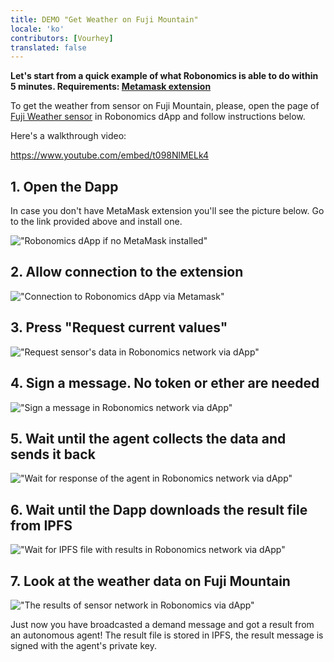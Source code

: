 ```yaml
---
title: DEMO "Get Weather on Fuji Mountain"
locale: 'ko' 
contributors: [Vourhey]
translated: false
---
```


**Let's start from a quick example of what Robonomics is able to do within 5 minutes. Requirements: [Metamask extension](https://metamask.io/)**

To get the weather from sensor on Fuji Mountain, please, open the page of [Fuji Weather sensor](https://dapp.robonomics.network/#/fuji/airalab/QmbQT8cj9TJKfYVaidfShnrEX1g14yTC9bdG1XbcRX73wY/0x4D8a26e1f055c0b28D71cf1deA05f0f595a6975d/) in Robonomics dApp and follow instructions below.

Here's a walkthrough video:

https://www.youtube.com/embed/t098NlMELk4

## 1. Open the Dapp

In case you don't have MetaMask extension you'll see the picture below. Go to the link provided above and install one.

!["Robonomics dApp if no MetaMask installed"](../images/sensor-demo/sensor-demo-1.png "Robonomics dApp if no MetaMask installed")

## 2. Allow connection to the extension
!["Connection to Robonomics dApp via Metamask"](../images/sensor-demo/sensor-demo-2.png "Connection to Robonomics dApp via Metamask")

## 3. Press "Request current values"
!["Request sensor's data in Robonomics network via dApp"](../images/sensor-demo/sensor-demo-3.png "Request sensor's data in Robonomics network via dApp")

## 4. Sign a message. No token or ether are needed
!["Sign a message in Robonomics network via dApp"](../images/sensor-demo/sensor-demo-4.png "Sign a message in Robonomics network via dApp")

## 5. Wait until the agent collects the data and sends it back
!["Wait for response of the agent in Robonomics network via dApp"](../images/sensor-demo/sensor-demo-5.png "Wait for response of the agent in Robonomics network via dApp")

## 6. Wait until the Dapp downloads the result file from IPFS
!["Wait for IPFS file with results in Robonomics network via dApp"](../images/sensor-demo/sensor-demo-6.png "Wait for IPFS file with results in Robonomics network via dApp")

## 7. Look at the weather data on Fuji Mountain
!["The results of sensor network in Robonomics via dApp"](../images/sensor-demo/sensor-demo-7.png "The results of sensor network in Robonomics via dApp")

Just now you have broadcasted a demand message and got a result from an autonomous agent! The result file is stored in IPFS, the result message is signed with the agent's private key.
